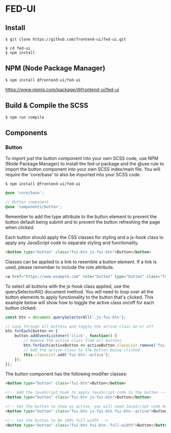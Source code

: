 # FED-UI

## Install

```
$ git clone https://github.com/frontend-ui/fed-ui.git

$ cd fed-ui
$ npm install
```

## NPM (Node Package Manager)

```
$ npm install @frontend-ui/fed-ui
```

https://www.npmjs.com/package/@frontend-ui/fed-ui

## Build & Compile the SCSS

```
$ npm run compile
```

## Components

### Button

To import just the button component into your own SCSS code, use NPM (Node Package Manager) to install the fed-ui package and the @use rule to import the button component into your own SCSS index/main file. You will require the 'core/base' to also be imported into your SCSS code.

```
$ npm install @frontend-ui/fed-ui
```

```scss
@use 'core/base';

// Button component
@use 'components/button';
```

Remember to add the type attribute to the button element to prevent the button default being submit and to prevent the button refreshing the page when clicked.

Each button should apply the CSS classes for styling and a js-hook class to apply any JavaScript code to separate styling and functionality.

```html
<button type="button" class="fui-btn js-fui-btn">Button</button>
```

Classes can be applied to a link to resemble a button element. If a link is used, please remember to include the role attribute.

```html
<a href="https://www.example.com" role="button" type="button" class="fui-btn js-fui-btn">Button</a>
```

To select all buttons with the js-hook class applied, use the querySelectorAll() document method. You will need to loop over all the button elements to apply functionality to the button that's clicked. This example below will show how to toggle the active class on/off for each button clicked:

```javascript
const btn = document.querySelectorAll('.js-fui-btn');

// Loop through all buttons and toggle the active class on or off
btn.forEach(button => {
	button.addEventListener('click', function() {
		// Remove the active class from all buttons
		btn.forEach(activeButton => activeButton.classList.remove('fui-btn--active'));
		// Add the active class to the button being clicked
		this.classList.add('fui-btn--active');
	});
});
```

The button component has the following modifier classes:

```html
<button type="button" class="fui-btn">Button</button>

<!-- Add the JavaScript hook to apply JavaScript code to the button -->
<button type="button" class="fui-btn js-fui-btn">Button</button>

<!-- Set the button to show as active, you will need JavaScript code here -->
<button type="button" class="fui-btn js-fui-btn fui-btn--active">Button</button>

<!-- Set the button to be 100% full width -->
<button type="button" class="fui-btn fui-btn--full-width">Button</button>
```
